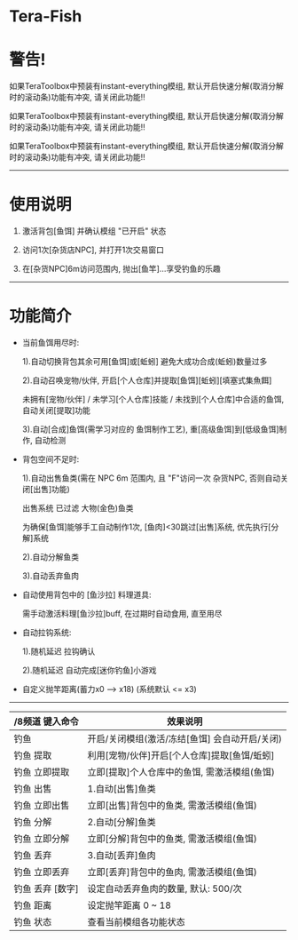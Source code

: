 Tera-Fish
======

# 警告!

如果TeraToolbox中预装有instant-everything模组, 默认开启快速分解(取消分解时的滚动条)功能有冲突, 请关闭此功能!!

如果TeraToolbox中预装有instant-everything模组, 默认开启快速分解(取消分解时的滚动条)功能有冲突, 请关闭此功能!!

如果TeraToolbox中预装有instant-everything模组, 默认开启快速分解(取消分解时的滚动条)功能有冲突, 请关闭此功能!!

------

# 使用说明

1) 激活背包[鱼饵] 并确认模组 "已开启" 状态

2) 访问1次[杂货店NPC], 并打开1次交易窗口

3) 在[杂货NPC]6m访问范围内, 抛出[鱼竿]...享受钓鱼的乐趣

------

# 功能简介

- 当前鱼饵用尽时:

  1).自动切换背包其余可用[鱼饵]或[蚯蚓] 避免大成功合成(蚯蚓)数量过多

  2).自动召唤宠物/伙伴, 开启[个人仓库]并提取[鱼饵][蚯蚓][填塞式集魚餌]

  未拥有[宠物/伙伴] / 未学习[个人仓库]技能 / 未找到[个人仓库]中合适的鱼饵, 自动关闭[提取]功能

  3).自动[合成]鱼饵(需学习对应的 鱼饵制作工艺), 重[高级鱼饵]到[低级鱼饵]制作, 自动检测

- 背包空间不足时:

  1).自动出售鱼类(需在 NPC 6m 范围内, 且 "F"访问一次 杂货NPC, 否则自动关闭[出售]功能)

  出售系统 已过滤 大物(金色)鱼类

  为确保[鱼饵]能够手工自动制作1次, [鱼肉]<30跳过[出售]系统, 优先执行[分解]系统

  2).自动分解鱼类

  3).自动丢弃鱼肉

- 自动使用背包中的 [鱼沙拉] 料理道具:

  需手动激活料理[鱼沙拉]buff, 在过期时自动食用, 直至用尽

- 自动拉钩系统:

  1).随机延迟 拉钩确认

  2).随机延迟 自动完成[迷你钓鱼]小游戏

- 自定义抛竿距离(蓄力x0 --> x18) (系统默认 <= x3)

------

/8频道 键入命令 | 效果说明
--- | ---
钓鱼 | 开启/关闭模组(激活/冻结[鱼饵] 会自动开启/关闭)
钓鱼 提取 | 利用[宠物/伙伴]开启[个人仓库]提取[鱼饵/蚯蚓]
钓鱼 立即提取 | 立即[提取]个人仓库中的鱼饵, 需激活模组(鱼饵)
钓鱼 出售 | 1.自动[出售]鱼类
钓鱼 立即出售 | 立即[出售]背包中的鱼类, 需激活模组(鱼饵)
钓鱼 分解 | 2.自动[分解]鱼类
钓鱼 立即分解 | 立即[分解]背包中的鱼类, 需激活模组(鱼饵)
钓鱼 丢弃 | 3.自动[丢弃]鱼肉
钓鱼 立即丢弃 | 立即[丢弃]背包中的鱼肉, 需激活模组(鱼饵)
钓鱼 丢弃 [数字] | 设定自动丢弃鱼肉的数量, 默认: 500/次
钓鱼 距离 | 设定抛竿距离 0 ~ 18
钓鱼 状态 | 查看当前模组各功能状态
